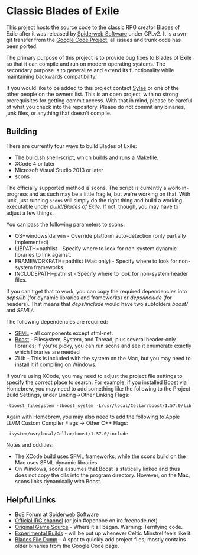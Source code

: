 Classic Blades of Exile
=======================

This project hosts the source code to the classic RPG creator Blades of
Exile after it was released
by [Spiderweb Software](http://www.spiderwebsoftware.com/) under GPLv2.
It is a svn-git transfer from the
[Google Code Project](http://code.google.com/p/openexile/); all issues
and trunk code has been ported.

The primary purpose of this project is to provide bug fixes to Blades of
Exile
so that it can compile and run on modern operating systems. The
secondary purpose is
to generalize and extend its functionality while maintaining backwards
compatibility.

If you would like to be added to this project contact
[Sylae](https://github.com/sylae)
or one of the other people on the owners list. This is an open project,
with no strong prerequisites
for getting commit access. With that in mind, please be careful of what
you check into the repository.
Please do not commit any binaries, junk files, or anything that doesn't
compile.

Building
--------

There are currently four ways to build Blades of Exile:

- The build.sh shell-script, which builds and runs a Makefile.
- XCode 4 or later
- Microsoft Visual Studio 2013 or later
- scons

The officially supported method is scons. The script is currently a work-in-progress and
as such may be a little fragile, but we're working on that. With luck, just running
`scons` will simply do the right thing and build a working executable under _build/Blades
of Exile_. If not, though, you may have to adjust a few things.

You can pass the following parameters to scons:

- OS=windows|darwin - Override platform auto-detection (only partially implemented)
- LIBPATH=pathlist - Specify where to look for non-system dynamic libraries to link
  against.
- FRAMEWORKPATH=pathlist (Mac only) - Specify where to look for non-system frameworks.
- INCLUDEPATH=pathlist - Specify where to look for non-system header files.

If you can't get that to work, you can copy the required dependencies into _deps/lib_ (for
dynamic libraries and frameworks) or _deps/include_ (for headers). That means that
_deps/include_ would have two subfolders _boost/_ and _SFML/_.

The following dependencies are required:

- [SFML](http://www.sfml-dev.org/) - all components except sfml-net.
- [Boost](http://www.boost.org/) - Filesystem, System, and Thread, plus several header-only
  libraries; if you're picky, you can run scons and see it enumerate exactly which
  libraries are needed
- ZLib - This is included with the system on the Mac, but you may need to install it if
  compiling on Windows.

If you're using XCode, you may need to adjust the project file settings to specify the
correct place to search. For example, if you installed Boost via Homebrew, you may need to
add something like the following to the Project Build Settings, under Linking->Other
Linking Flags:

    -lboost_filesystem -lboost_system -L/usr/local/Cellar/boost/1.57.0/lib

Again with Homebrew, you may also need to add the following to Apple LLVM Custom
Compiler Flags -> Other C++ Flags:

    -isystem/usr/local/Cellar/boost/1.57.0/include
    
Notes and oddities:

- The XCode build uses SFML frameworks, while the scons build on the Mac uses
  SFML dynamic libraries.
- On Windows, scons assumes that Boost is statically linked and thus does not copy
  the dlls into the program directory. However, on the Mac, scons links dynamically with
  Boost.

Helpful Links
-------------
* [BoE Forum at Spiderweb
  Software](http://spiderwebforums.ipbhost.com/index.php?/forum/12-blades-of-exile/)
* [Official IRC channel](http://webchat.freenode.net/?channels=%23openboe) (or join
#openboe on irc.freenode.net)
* [Original Game
  Source](http://www.spiderwebsoftware.com/blades/opensource.html) - Where
  it all began. Warning: Terrifying code.
* [Experimental Builds](http://celmin.pwcsite.com/oboe/?C=M;O=D) - will be put
  up whenever Celtic Minstrel feels like it.
* [Blades File Dump](https://blades.calref.net/) - A spot to quickly add
  project files; mostly contains older binaries from the Google Code page.
